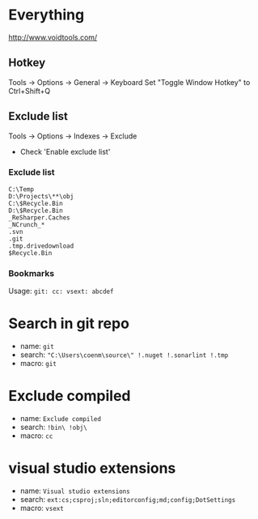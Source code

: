 # Everything

http://www.voidtools.com/

## Hotkey

Tools -> Options -> General -> Keyboard
Set "Toggle Window Hotkey" to Ctrl+Shift+Q

## Exclude list

Tools -> Options -> Indexes -> Exclude
 
 - Check 'Enable exclude list'

### Exclude list

```
C:\Temp
D:\Projects\**\obj
C:\$Recycle.Bin
D:\$Recycle.Bin
_ReSharper.Caches
_NCrunch_*
.svn
.git
.tmp.drivedownload
$Recycle.Bin
```

### Bookmarks

Usage: `git: cc: vsext: abcdef`

# Search in git repo
- name: `git`
- search: `"C:\Users\coenm\source\" !.nuget !.sonarlint !.tmp`
- macro: `git`

# Exclude compiled
- name: `Exclude compiled`
- search: `!bin\ !obj\`
- macro: `cc`

# visual studio extensions
- name: `Visual studio extensions`
- search: `ext:cs;csproj;sln;editorconfig;md;config;DotSettings`
- macro: `vsext`

